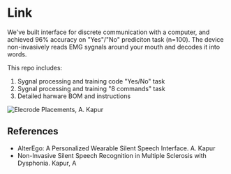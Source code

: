 # Link
We've built interface for discrete communication with a computer, and achieved 96% accuracy on "Yes"/"No" prediciton task (n=100). The device non-invasively reads EMG sygnals around your mouth and decodes it into words.

This repo includes:
1. Sygnal processing and training code "Yes/No" task
2. Sygnal processing and training "8 commands" task
3. Detailed harware BOM and instructions

![Elecrode Placements, A. Kapur](https://github.com/asapsav/Link/blob/a6887b6bd3e9fe57efb003f7cc0613d9f5e2be5c/static/electrode%20placement.png)

## References
* AlterEgo: A Personalized Wearable Silent Speech Interface. A. Kapur
* Non-Invasive Silent Speech Recognition in Multiple Sclerosis with Dysphonia. Kapur, A



